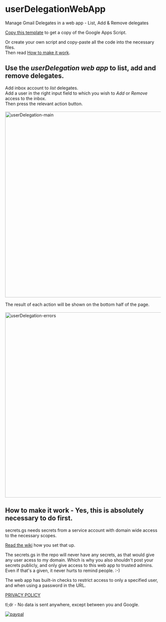 # userDelegationWebApp
Manage Gmail Delegates in a web app - List, Add & Remove delegates

[Copy this template](https://script.google.com/d/1VKtyhJyTBGaDZ3SAovVIUiVIM4c8SGZFlLQLDLI65gQdqQjd5frMMjem/edit) to get a copy of the Google Apps Script.

Or create your own script and copy-paste all the code into the necessary files.<br>
Then read [How to make it work](https://github.com/NoSubstitute/userDelegationWebApp/edit/main/README.md#how-to-make-it-work---yes-this-is-absolutely-necessary-to-do-first).

## Use the _userDelegation web app_ to list, add and remove delegates.

Add inbox account to _list_ delegates.<br>
Add a user in the right input field to which you wish to _Add_ or _Remove_ access to the inbox.<br>
Then press the relevant action button.<br><br>
<img width="600" alt="userDelegation-main" src="https://user-images.githubusercontent.com/12572734/198885356-5ac5604b-7e4f-419f-b039-3806ccbea7f5.png">

The result of each action will be shown on the bottom half of the page.<br><br>
<img width="598" alt="userDelegation-errors" src="https://user-images.githubusercontent.com/12572734/198885370-efc68fb1-5cb9-41e2-af9a-43c2005716b6.png">

## How to make it work - Yes, this is absolutely necessary to do first.
secrets.gs needs secrets from a service account with domain wide access to the necessary scopes.

[Read the wiki](https://github.com/NoSubstitute/userDelegationWebApp/wiki) how you set that up.

The secrets.gs in the repo will never have any secrets, as that would give any user acess to my domain. Which is why you also shouldn't post your secrets publicly, and only give access to this web app to trusted admins. Even if that's a given, it never hurts to remind people. :-)

The web app has built-in checks to restrict access to only a specified user, and when using a password in the URL.

[PRIVACY POLICY](https://tools.no-substitute.com/pp)

tl;dr - No data is sent anywhere, except between you and Google.

[![paypal](https://www.paypalobjects.com/en_US/i/btn/btn_donateCC_LG.gif)](https://www.paypal.me/NoSubstitute)
